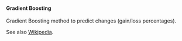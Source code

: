 <script type="text/javascript"
  src="http://cdn.mathjax.org/mathjax/latest/MathJax.js?config=TeX-AMS-MML_HTMLorMML">
</script>

#### Gradient Boosting 

Gradient Boosting method to predict changes (gain/loss percentages). 

See also [Wikipedia](https://en.wikipedia.org/wiki/Gradient_boosting).

